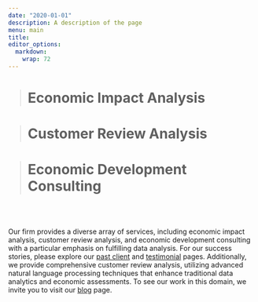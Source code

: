 ```yaml
---
date: "2020-01-01"
description: A description of the page
menu: main
title: 
editor_options: 
  markdown: 
    wrap: 72
---
```


> # Economic Impact Analysis

> # Customer Review Analysis

> # Economic Development Consulting

<br> <br>

Our firm provides a diverse array of services, including economic impact
analysis, customer review analysis, and economic development consulting
with a particular emphasis on fulfilling data analysis. For our success
stories, please explore our [past
client](https://danielleeconsulting.com/past_clients/) and
[testimonial](https://danielleeconsulting.com/testimonials/) pages.
Additionally, we provide comprehensive customer review analysis,
utilizing advanced natural language processing techniques that enhance
traditional data analytics and economic assessments. To see our work in
this domain, we invite you to visit our
[blog](https://danielleeconsulting.com/) page.
